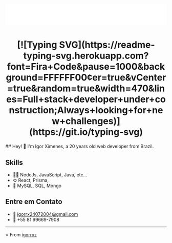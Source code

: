 <h1 align="center">
  <img src="https://raw.githubusercontent.com/martonlederer/martonlederer/master/name.svg" alt="igorrxz" />
</h1>
<h1 align="center">
[![Typing SVG](https://readme-typing-svg.herokuapp.com?font=Fira+Code&pause=1000&background=FFFFFF00&center=true&vCenter=true&random=true&width=470&lines=Full+stack+developer+under+construction;Always+looking+for+new+challenges)](https://git.io/typing-svg)
</h1>  
## Hey! 👋
I'm Igor Ximenes, a 20 years old web developer from Brazil.

## Skills
- 👨‍💻 NodeJs, JavaScript, Java, etc...
- ⚙️ React, Prisma, 
- 💽 MySQL, SQL, Mongo

## Entre em Contato
- 📧 igorrx24072004@gmail.com
- 📱 +55 81 99669-7908

---

⭐️ From [igorrxz](https://github.com/igorrxz)
